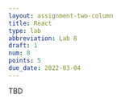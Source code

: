 ```yaml
---
layout: assignment-two-column
title: React
type: lab
abbreviation: Lab 8
draft: 1
num: 8
points: 5
due_date: 2022-03-04
---
```


TBD